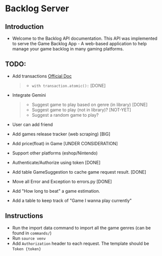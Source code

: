 # Backlog Server

## Introduction

- Welcome to the Backlog API documentation. This API was implemented to serve the Game Backlog App - A web-based application to help manage your game backlog in many gaming platforms.

## TODO:

- Add transactions [Official Doc](https://docs.djangoproject.com/en/5.1/topics/db/transactions/)
  > - `with transaction.atomic():` [DONE]
- Integrate Gemini

  > - Suggest game to play based on genre (in library) [DONE]
  > - Suggest game to play (not in library)? [NOT-YET]
  > - Suggest a random game to play?

- User can add friend

- Add games release tracker (web scraping) [BIG]

- Add price(float) in Game [UNDER CONSIDERATION]

- Support other platforms (eshop/Nintendo)

- Authenticate/Authorize using token [DONE]

- Add table GameSuggestion to cache game request result. [DONE]

- Move all Error and Exception to errors.py [DONE]

- Add "How long to beat" a game estimation.

- Add a table to keep track of "Game I wanna play currently"

## Instructions

- Run the import data command to import all the game genres (can be found in `commands/`)
- Run `source venv`
- Add `Authorization` header to each request. The template should be `Token {token}`
